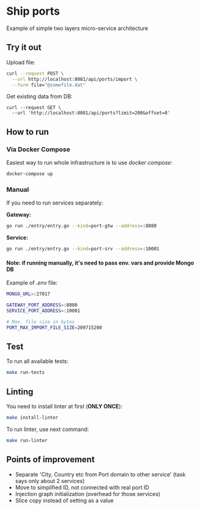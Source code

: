# Ship ports
Example of simple two layers micro-service architecture

## Try it out
Upload file:
~~~bash
curl --request POST \
  --url http://localhost:8081/api/ports/import \
  --form file="@somefile.dat"
~~~

Get existing data from DB:
~~~
curl --request GET \
  --url 'http://localhost:8081/api/ports?limit=200&offset=0'
~~~

## How to run

### Via Docker Compose
Easiest way to run whole infrastructure is to use _docker compose_:
~~~bash
docker-compose up
~~~

### Manual
If you need to run services separately:

**Gateway:**
~~~bash
go run ./entry/entry.go --kind=port-gtw --address=:8080
~~~

**Service:**
~~~bash
go run ./entry/entry.go --kind=port-srv --address=:10001
~~~

#### Note: if running manually, it's need to pass env. vars and provide Mongo DB
Example of _.env_ file:
~~~bash
MONGO_URL=:27017

GATEWAY_PORT_ADDRESS=:8080
SERVICE_PORT_ADDRESS=:10001

# Max. file size in bytes
PORT_MAX_IMPORT_FILE_SIZE=209715200
~~~

## Test
To run all available tests:
~~~bash
make run-tests
~~~

## Linting
You need to install linter at first (**ONLY ONCE**):
~~~bash
make install-linter
~~~

To run linter, use next command:
~~~bash
make run-linter
~~~

## Points of improvement
 - Separate 'City, Country etc from Port domain to other service' (task says only about 2 services)
 - Move to simplified ID, not connected with real port ID
 - Injection graph initialization  (overhead for those services)
 - Slice copy instead of setting as a value